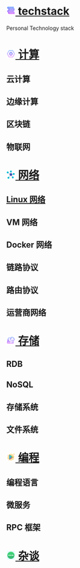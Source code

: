 # [![](icon/stack.png) techstack](/)
Personal Technology stack

# [![](icon/compute.png) 计算](compute/)
## 云计算
## 边缘计算
## 区块链
## 物联网
# [![](icon/network.png) 网络](network/)
## [Linux 网络](network/linux)
## VM 网络
## Docker 网络
## 链路协议
## 路由协议
## 运营商网络
# [![](icon/storage.png) 存储](storage/) 
## RDB
## NoSQL
## 存储系统
## 文件系统
# [![](icon/program.png) 编程](program/)
## 编程语言
## 微服务
## RPC 框架

# [![](icon/more.png) 杂谈](more/) 